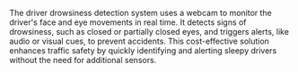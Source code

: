 The driver drowsiness detection system uses a webcam to monitor the driver's face and eye movements in real time. It detects signs of drowsiness, such as closed or partially closed eyes, and triggers alerts, like audio or visual cues, to prevent accidents. This cost-effective solution enhances traffic safety by quickly identifying and alerting sleepy drivers without the need for additional sensors.

